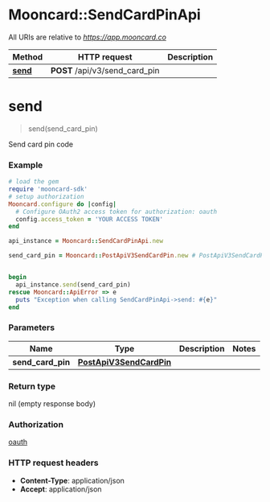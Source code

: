 # Mooncard::SendCardPinApi

All URIs are relative to *https://app.mooncard.co*

Method | HTTP request | Description
------------- | ------------- | -------------
[**send**](SendCardPinApi.md#send) | **POST** /api/v3/send_card_pin | 


# **send**
> send(send_card_pin)



Send card pin code

### Example
```ruby
# load the gem
require 'mooncard-sdk'
# setup authorization
Mooncard.configure do |config|
  # Configure OAuth2 access token for authorization: oauth
  config.access_token = 'YOUR ACCESS TOKEN'
end

api_instance = Mooncard::SendCardPinApi.new

send_card_pin = Mooncard::PostApiV3SendCardPin.new # PostApiV3SendCardPin | 


begin
  api_instance.send(send_card_pin)
rescue Mooncard::ApiError => e
  puts "Exception when calling SendCardPinApi->send: #{e}"
end
```

### Parameters

Name | Type | Description  | Notes
------------- | ------------- | ------------- | -------------
 **send_card_pin** | [**PostApiV3SendCardPin**](PostApiV3SendCardPin.md)|  | 

### Return type

nil (empty response body)

### Authorization

[oauth](../README.md#oauth)

### HTTP request headers

 - **Content-Type**: application/json
 - **Accept**: application/json



